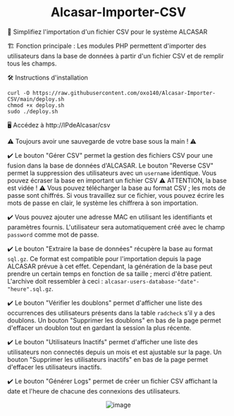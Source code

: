 <div align="center">

# Alcasar-Importer-CSV

</div>

🧰 Simplifiez l'importation d'un fichier CSV pour le système ALCASAR

🏗️ Fonction principale : Les modules PHP permettent d'importer des utilisateurs dans la base de données à partir d'un fichier CSV et de remplir tous les champs.

🛠️ Instructions d'installation

```
curl -O https://raw.githubusercontent.com/oxo140/Alcasar-Importer-CSV/main/deploy.sh
chmod +x deploy.sh
sudo ./deploy.sh
```

🖥️ Accédez à http://IPdeAlcasar/csv

⚠️ Toujours avoir une sauvegarde de votre base sous la main ! ⚠️

✔️ Le bouton "Gérer CSV" permet la gestion des fichiers CSV pour une fusion dans la base de données d'ALCASAR. Le bouton "Reverse CSV" permet la suppression des utilisateurs avec un `username` identique. Vous pouvez écraser la base en important un fichier CSV ⚠️ ATTENTION, la base est vidée ! ⚠️ Vous pouvez télécharger la base au format CSV ; les mots de passe sont chiffrés. Si vous travaillez sur ce fichier, vous pouvez écrire les mots de passe en clair, le système les chiffrera à son importation.

✔️ Vous pouvez ajouter une adresse MAC en utilisant les identifiants et paramètres fournis. L'utilisateur sera automatiquement créé avec le champ `password` comme mot de passe.

✔️ Le bouton "Extraire la base de données" récupère la base au format `sql.gz`. Ce format est compatible pour l'importation depuis la page ALCASAR prévue à cet effet. Cependant, la génération de la base peut prendre un certain temps en fonction de sa taille ; merci d'être patient. L'archive doit ressembler à ceci : `alcasar-users-database-"date"-"heure".sql.gz`.

✔️ Le bouton "Vérifier les doublons" permet d'afficher une liste des occurrences des utilisateurs présents dans la table `radcheck` s'il y a des doublons. Un bouton "Supprimer les doublons" en bas de la page permet d'effacer un doublon tout en gardant la session la plus récente.

✔️ Le bouton "Utilisateurs Inactifs" permet d'afficher une liste des utilisateurs non connectés depuis un mois et est ajustable sur la page. Un bouton "Supprimer les utilisateurs inactifs" en bas de la page permet d'effacer les utilisateurs inactifs.

✔️ Le bouton "Générer Logs" permet de créer un fichier CSV affichant la date et l'heure de chacune des connexions des utilisateurs.

<div align="center">

![image](https://github.com/user-attachments/assets/758ac6fd-12a2-4364-9ccc-d452d4aaf847)

</div>
